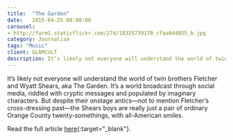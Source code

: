 ```yaml
---
title:  "The Garden"
date:   2015-04-25 00:00:00
carousel:
- http://farm1.staticflickr.com/274/18325739170_cfaa044055_b.jpg
category: Journalism
tags: "Music"
client: GLAMCULT
description: It’s likely not everyone will understand the world of twin brothers Fletcher and Wyatt Shears, aka The Garden. It’s a world broadcast through social media, riddled with cryptic messages and ...
---
```

It’s likely not everyone will understand the world of twin brothers Fletcher and Wyatt Shears, aka The Garden. It’s a world broadcast through social media, riddled with cryptic messages and populated by imaginary characters. But despite their onstage antics—not to mention Fletcher’s cross-dressing past—the Shears boys are really just a pair of ordinary Orange County twenty-somethings, with all-American smiles.

Read the full article [here](http://issuu.com/glamcult/docs/gc_digitaal_page/27?e=0){:target="_blank"}.


